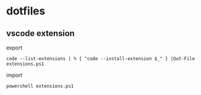 # dotfiles

## vscode extension

export

```
code --list-extensions | % { "code --install-extension $_" } |Out-File extensions.ps1
```

import

```
powershell extensions.ps1
```

